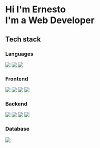# Hi I'm Ernesto <br/> I'm a Web Developer

## Tech stack

### Languages

 ![][javascript]
 ![][typescript]
 ![][java]

### Frontend
 ![][html]
 ![][css]
 ![][sass]
 ![][vue]

### Backend
 ![][node]
 ![][express]
 ![][nest]
 ![][socket]

### Database
![][postgres]


<!--Languages-->
[javascript]: https://img.shields.io/badge/-JavaScript-C69D00?style=for-the-badge&logoColor=white&logo=javascript
[typescript]: https://img.shields.io/badge/-TypeScript-2f74c0?style=for-the-badge&logoColor=white&logo=typescript
[java]: https://img.shields.io/badge/-Java-990010?logo=java&logoColor=white&style=for-the-badge

<!--Frontend-->
[html]: https://img.shields.io/badge/-HTML-E34F26?logo=html5&logoColor=white&style=for-the-badge 
[css]: https://img.shields.io/badge/-CSS-254bdd?&logoColor=white&logo=css3&style=for-the-badge
[vue]: https://img.shields.io/badge/Vue.js-35495E?style=for-the-badge&logo=vuedotjs&logoColor=4FC08D
[sass]: https://img.shields.io/badge/-Sass-927?style=for-the-badge&logoColor=white&logo=sass

<!--Backend-->
 [node]: https://img.shields.io/badge/node.js-6DA55F?style=for-the-badge&logo=node.js&logoColor=white
 [express]: https://img.shields.io/badge/-express-white?&logoColor=black&logo=express&style=for-the-badge
 [nest]: https://img.shields.io/badge/nestjs-%23E0234E.svg?style=for-the-badge&logo=nestjs&logoColor=white
 [socket]: https://img.shields.io/badge/-Websockets-151515?style=for-the-badge&logo=socket.io

<!--Database-->
 [postgres]: https://img.shields.io/badge/-PostgreSQL-272735?style=for-the-badge&logo=postgresql